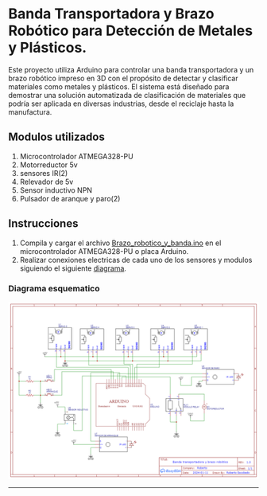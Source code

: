 # Banda Transportadora y Brazo Robótico para Detección de Metales y Plásticos.

Este proyecto utiliza Arduino para controlar una banda transportadora y un brazo robótico impreso en 3D con el propósito de detectar y clasificar materiales como metales y plásticos. El sistema está diseñado para demostrar una solución automatizada de clasificación de materiales que podría ser aplicada en diversas industrias, desde el reciclaje hasta la manufactura.

## Modulos utilizados
<ol>
  <li>Microcontrolador ATMEGA328-PU</li>
  <li>Motorreductor 5v</li>
  <li>sensores IR(2)</li>
  <li>Relevador de 5v</li>
  <li>Sensor inductivo NPN</li>
  <li>Pulsador de aranque y paro(2)</li>
</ol>

## Instrucciones
<ol>
  <li>Compila y cargar el archivo <a href="https://github.com/LucasPifo/Brazo-robotico-y-banda-transportadora/blob/master/Brazo_robotico_y_banda.ino">Brazo_robotico_y_banda.ino</a> en el microcontrolador ATMEGA328-PU o placa Arduino.</li>
  <li>Realizar conexiones electricas de cada uno de los sensores y modulos siguiendo el siguiente <a href="https://github.com/LucasPifo/Brazo-robotico-y-banda-transportadora/Schematic_Proyecto-Redox_2024-08-06.png">diagrama</a>.</li>
</ol>

### Diagrama esquematico
![alt text](https://github.com/LucasPifo/Brazo-robotico-y-banda-transportadora/blob/main/Schematic_Proyecto-Redox_2024-08-06.png?raw=true)
<hr>
